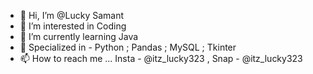 - 👋 Hi, I’m @Lucky Samant
- 👀 I’m interested in Coding
- 🌱 I’m currently learning Java
- 💞️ Specialized in - Python ; Pandas ; MySQL ; Tkinter
- 📫 How to reach me ... Insta - @itz_lucky323 , Snap - @itz_lucky323 

<!---
Uchiha-TOb1/Uchiha-TOb1 is a ✨ special ✨ repository because its `README.md` (this file) appears on your GitHub profile.
You can click the Preview link to take a look at your changes.
--->
